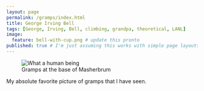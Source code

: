 ```yaml
---
layout: page
permalink: /gramps/index.html
title: George Irving Bell
tags: [George, Irving, Bell, climbing, grandpa, theoretical, LANL]
image:
  feature: bell-with-cup.png # update this pronto
published: true # I'm just assuming this works with simple page layouts
---
```


<figure>
  <img src="{{ site.url }}/images/bell-with-cup.png" alt="What a human being">
  <figcaption>Gramps at the base of Masherbrum</figcaption>
</figure>

My absolute favorite picture of gramps that I have seen.
